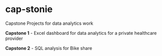 # cap-stonie
Capstone Projects for data analytics work

**Capstone 1** - Excel dashboard for data analytics for a private healthcare provider

**Capstone 2** - SQL analysis for Bike share
